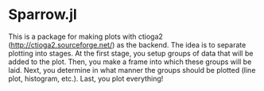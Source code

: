 # Sparrow.jl

This is a package for making plots with ctioga2 (http://ctioga2.sourceforge.net/) as the backend. The idea is to separate plotting into stages. At the first stage, you setup groups of data that will be added to the plot. Then, you make a frame into which these groups will be laid. Next, you determine in what manner the groups should be plotted (line plot, histogram, etc.). Last, you plot everything!

